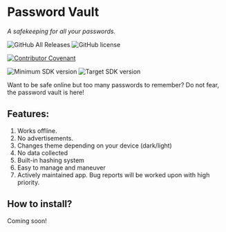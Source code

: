 # Password Vault
<i>A safekeeping for all your passwords.</i>

![GitHub All Releases](https://img.shields.io/github/downloads/W-Laboratories/PasswordVault/total)
![GitHub license](https://img.shields.io/github/license/W-Laboratories/PasswordVault)

[![Contributor Covenant](https://img.shields.io/badge/Contributor%20Covenant-2.1-4baaaa.svg)](code_of_conduct.md)

![Minimum SDK version](https://img.shields.io/badge/minimum%20sdk%20version-Lollipop%20(API%2021)-brightgreen)
![Target SDK version](https://img.shields.io/badge/target%20SDK%20version-Android%2012%20(API%2031)-brightgreen)

Want to be safe online but too many passwords to remember? Do not fear, the password vault is here!

## Features:
1. Works offline.
2. No advertisements.
3. Changes theme depending on your device (dark/light)
4. No data collected
5. Built-in hashing system
6. Easy to manage and maneuver
7. Actively maintained app. Bug reports will be worked upon with high priority.

## How to install?

Coming soon!
